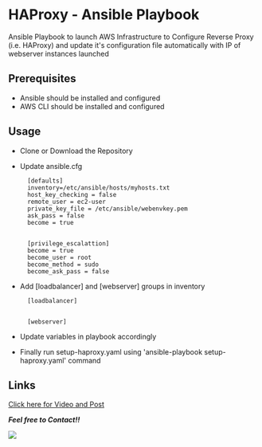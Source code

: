 # HAProxy - Ansible Playbook

Ansible Playbook to launch AWS Infrastructure to Configure Reverse Proxy (i.e. HAProxy) and update it's configuration file automatically with IP of webserver instances launched  

## Prerequisites
- Ansible should be installed and configured  
- AWS CLI should be installed and configured  

## Usage
- Clone or Download the Repository  
- Update ansible.cfg 

        [defaults]
        inventory=/etc/ansible/hosts/myhosts.txt
        host_key_checking = false
        remote_user = ec2-user
        private_key_file = /etc/ansible/webenvkey.pem
        ask_pass = false
        become = true


        [privilege_escalattion]
        become = true
        become_user = root
        become_method = sudo
        become_ask_pass = false

- Add [loadbalancer] and [webserver] groups in inventory

        [loadbalancer]


        [webserver]
  
- Update variables in playbook accordingly
- Finally run setup-haproxy.yaml using 'ansible-playbook setup-haproxy.yaml' command  

## Links

[Click here for Video and Post](https://www.linkedin.com/posts/amanjhagrolia143_vimaldaga-righteducation-educationredefine-activity-6780856971349307393--A9z)
  
***Feel free to Contact!!***

<a href="https://www.linkedin.com/in/amanjhagrolia143" target="_blank"> <img src="https://img.shields.io/badge/LinkedIn-0077B5?style=for-the-badge&logo=linkedin&logoColor=white" /> </a> 
